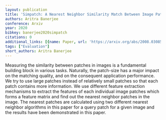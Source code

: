 ```yaml
---
layout: publication
title: 'Simpatch: A Nearest Neighbor Similarity Match Between Image Patches'
authors: Aritra Banerjee
conference: Arxiv
year: 2020
bibkey: banerjee2020simpatch
citations: 0
additional_links: [{name: Paper, url: 'https://arxiv.org/abs/2008.03085'}]
tags: ["Evaluation"]
short_authors: Aritra Banerjee
---
```

Measuring the similarity between patches in images is a fundamental building
block in various tasks. Naturally, the patch-size has a major impact on the
matching quality, and on the consequent application performance. We try to use
large patches instead of relatively small patches so that each patch contains
more information. We use different feature extraction mechanisms to extract the
features of each individual image patches which forms a feature matrix and find
out the nearest neighbor patches in the image. The nearest patches are
calculated using two different nearest neighbor algorithms in this paper for a
query patch for a given image and the results have been demonstrated in this
paper.
